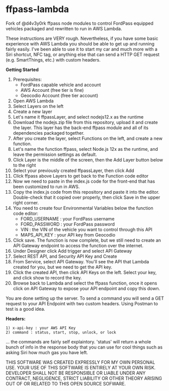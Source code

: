 # ffpass-lambda
Fork of @d4v3y0rk ffpass node modules to control FordPass equipped vehicles packaged and rewritten to run in AWS Lambda.

These instructions are VERY rough. Nevertheless, if you have some basic experience with AWS Lambda you should be able to get up and running fairly easily. I've been able to use it to start my car and much more with a Siri shortcut, NFC tag, or anything else that can send a HTTP GET request (e.g. SmartThings, etc.) with custom headers.

<B>Getting Started</B>  
1) Prerequisites:
	- FordPass capable vehicle and account
	- AWS Account (free tier is fine)
	- Geocodio Account (free tier account)
2) Open AWS Lambda
3) Select Layers on the left
4) Create a new layer
5) Let's name it ffpassLayer, and select nodejs12.x as the runtime
6) Download the nodejs.zip file from this repository, upload it and create the layer. This layer has the back-end ffpass module and all of its dependencies packaged together.
7) After you create the layer, select Functions on the left, and create a new function.
8) Let's name the function ffpass, select Node.js 12x as the runtime, and leave the permission settings as default.
9) Click Layer is the middle of the screen, then the Add Layer button below to the right
10) Select your previously created ffpassLayer, then click Add
11) Click ffpass above Layers to get back to the Function code editor
12) Now we need to paste in the index.js code for the front-end that has been customized to run in AWS.
13) Copy the index.js code from this repository and paste it into the editor. Double-check that it copied over properly, then click Save in the upper right corner.
14) You need to create four Environmental Variables below the function code editor:
	- FORD_USERNAME : your FordPass username 
	- FORD_PASSWORD : your FordPass password
	- VIN : the VIN of the vehicle you want to control through this API
	- MAPS_API_KEY : your API key from Geocodio
15) Click save. The function is now complete, but we still need to create an API Gateway endpoint to access the function over the internet.
16) Under Designer click Add trigger and select API Gateway
17) Select REST API, and Security API Key and Create
18) From Service, select API Gateway. You'll see the API that Lambda created for you, but we need to get the API key.
19) Click the created API, then click API Keys on the left. Select your key, and click show to record the key.
20) Browse back to Lambda and select the ffpass function, once it opens click on API Gateway to expose your API endpoint and copy this down.

You are done setting up the server. To send a command you will send a GET request to your API Endpoint with two custom headers. Using Postman to test is a good idea.

<B>Headers:</B>


 	1) x-api-key : your AWS API Key
	2) command : status, start, stop, unlock, or lock

... the commands are fairly self explaintory. 'status' will return a whole bunch of info in the response body that you can use for cool things such as asking Siri how much gas you have left.

THIS SOFTWARE WAS CREATED EXPRESSLY FOR MY OWN PERSONAL USE. YOUR USE OF THIS SOFTWARE IS ENTIRELY AT YOUR OWN RISK. DEVELOPER SHALL NOT BE RESPONSIBLE OR LIABLE UNDER ANY CONTRACT, NEGLIGENCE, STRICT LIABILITY OR OTHER THEORY ARISING OUT OF OR RELATED TO THIS OPEN SOURCE SOFWARE.
